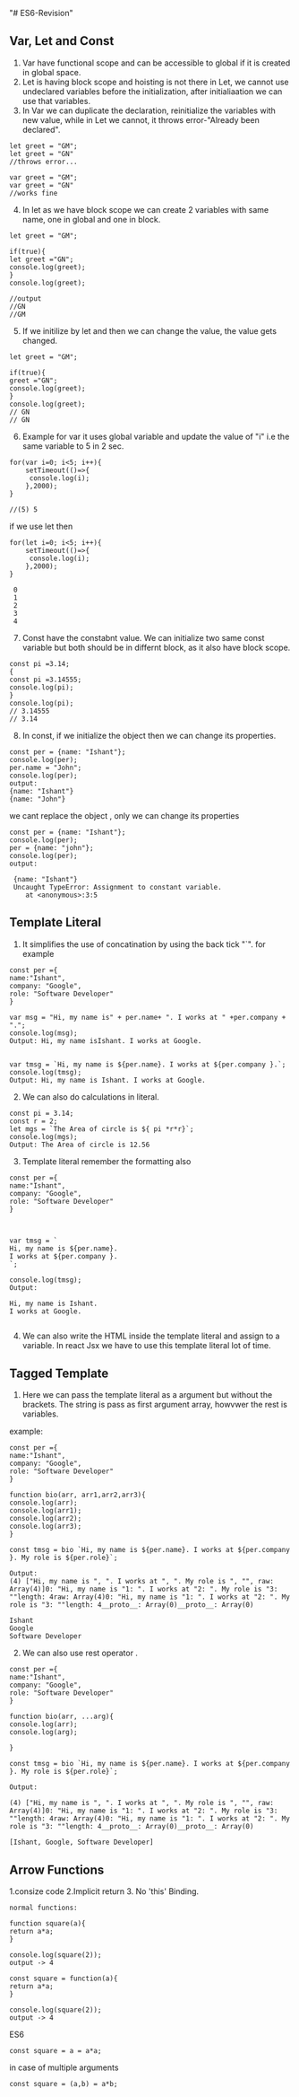 "# ES6-Revision" 

## Var, Let and Const 
1. Var have functional scope and can be accessible to global if it is created in global space.
2. Let is having block scope and hoisting is not there in Let, we cannot use undeclared variables before the initialization, after initialiaation we can use that variables.
3. In Var we can duplicate the declaration, reinitialize the variables with new value, while in Let we cannot, it throws error-"Already been declared".
```
let greet = "GM";
let greet = "GN"
//throws error...

var greet = "GM";
var greet = "GN"
//works fine
```

4. In let as we have block scope we can create 2 variables with same name, one in global and one in block.

```
let greet = "GM";

if(true){
let greet ="GN";
console.log(greet);
}
console.log(greet);

//output
//GN
//GM
```
5. If we initilize by let and then we can change the value, the value gets changed.
```
let greet = "GM";

if(true){
greet ="GN";
console.log(greet);
}
console.log(greet);
// GN
// GN
```
6. Example
for var it uses global variable and update the value of "i" i.e the same variable to 5 in 2 sec.
```
for(var i=0; i<5; i++){
	setTimeout(()=>{
     console.log(i);
    },2000);
}

//(5) 5
```
if we use let then
```
for(let i=0; i<5; i++){
	setTimeout(()=>{
     console.log(i);
    },2000);
}

 0
 1
 2
 3
 4
```
7. Const have the constabnt value. We can initialize two same const variable but both should be in differnt block, as it also have block scope.
```
const pi =3.14;
{
const pi =3.14555;
console.log(pi);
}
console.log(pi);
// 3.14555
// 3.14
```
8. In const, if we initialize the object then we can change its properties.
```
const per = {name: "Ishant"};
console.log(per);
per.name = "John";
console.log(per);
output:
{name: "Ishant"}
{name: "John"}
```
we cant replace the object , only we can change its properties
```
const per = {name: "Ishant"};
console.log(per);
per = {name: "john"};
console.log(per);
output:

 {name: "Ishant"}
 Uncaught TypeError: Assignment to constant variable.
    at <anonymous>:3:5
 ```
 
 ## Template Literal
 1. It simplifies the use of concatination by using the back tick "`".
 for example
 ```
 const per ={
name:"Ishant",
company: "Google",
role: "Software Developer"
}

var msg = "Hi, my name is" + per.name+ ". I works at " +per.company + ".";
console.log(msg);
Output: Hi, my name isIshant. I works at Google.


var tmsg = `Hi, my name is ${per.name}. I works at ${per.company }.`;
console.log(tmsg);
Output: Hi, my name is Ishant. I works at Google.
```
2. We can also do calculations in literal.

```
const pi = 3.14;
const r = 2;
let mgs = `The Area of circle is ${ pi *r*r}`;
console.log(mgs);
Output: The Area of circle is 12.56
```
3. Template literal remember the formatting also
```
const per ={
name:"Ishant",
company: "Google",
role: "Software Developer"
}



var tmsg = `
Hi, my name is ${per.name}. 
I works at ${per.company }.
`;

console.log(tmsg);
Output: 
 
Hi, my name is Ishant. 
I works at Google.


```
4. We can also write the HTML inside the template literal and assign to a variable. In react Jsx we have to use this template literal lot of time.

## Tagged Template

1. Here we can pass the template literal as a argument but without the brackets. The string is pass as first argument array, howvwer the rest is variables.

example:
```
const per ={
name:"Ishant",
company: "Google",
role: "Software Developer"
}

function bio(arr, arr1,arr2,arr3){
console.log(arr);
console.log(arr1);
console.log(arr2);
console.log(arr3);
}

const tmsg = bio `Hi, my name is ${per.name}. I works at ${per.company }. My role is ${per.role}`;

Output:
(4) ["Hi, my name is ", ". I works at ", ". My role is ", "", raw: Array(4)]0: "Hi, my name is "1: ". I works at "2: ". My role is "3: ""length: 4raw: Array(4)0: "Hi, my name is "1: ". I works at "2: ". My role is "3: ""length: 4__proto__: Array(0)__proto__: Array(0)

Ishant
Google
Software Developer
```
2. We can also use rest operator .
```
const per ={
name:"Ishant",
company: "Google",
role: "Software Developer"
}

function bio(arr, ...arg){
console.log(arr);
console.log(arg);

}

const tmsg = bio `Hi, my name is ${per.name}. I works at ${per.company }. My role is ${per.role}`;

Output:

(4) ["Hi, my name is ", ". I works at ", ". My role is ", "", raw: Array(4)]0: "Hi, my name is "1: ". I works at "2: ". My role is "3: ""length: 4raw: Array(4)0: "Hi, my name is "1: ". I works at "2: ". My role is "3: ""length: 4__proto__: Array(0)__proto__: Array(0)

[Ishant, Google, Software Developer]
```
## Arrow Functions

1.consize code
2.Implicit return
3. No 'this' Binding.
```
normal functions:

function square(a){
return a*a;
}

console.log(square(2));
output -> 4

const square = function(a){
return a*a;
}

console.log(square(2));
output -> 4
```
ES6
```
const square = a = a*a;

```
in case of multiple arguments
```
const square = (a,b) = a*b;

```
